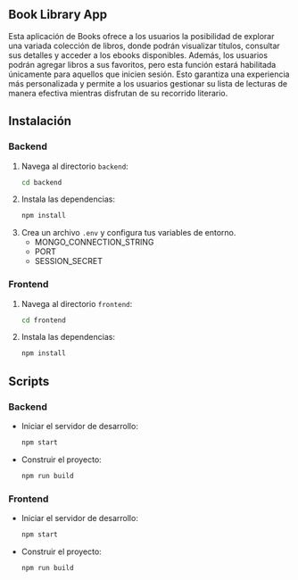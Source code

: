 ## Book Library App
Esta aplicación de Books ofrece a los usuarios la posibilidad de explorar una variada colección de libros, donde podrán visualizar títulos, consultar sus detalles y acceder a los ebooks disponibles. Además, los usuarios podrán agregar libros a sus favoritos, pero esta función estará habilitada únicamente para aquellos que inicien sesión. Esto garantiza una experiencia más personalizada y permite a los usuarios gestionar su lista de lecturas de manera efectiva mientras disfrutan de su recorrido literario.


## Instalación

### Backend

1. Navega al directorio `backend`:
    ```sh
    cd backend
    ```
2. Instala las dependencias:
    ```sh
    npm install
    ```
3. Crea un archivo `.env` y configura tus variables de entorno.
   - MONGO_CONNECTION_STRING
   - PORT
   - SESSION_SECRET

### Frontend

1. Navega al directorio `frontend`:
    ```sh
    cd frontend
    ```
2. Instala las dependencias:
    ```sh
    npm install
    ```

## Scripts

### Backend

- Iniciar el servidor de desarrollo:
    ```sh
    npm start
    ```

- Construir el proyecto:
    ```sh
    npm run build
    ```

### Frontend

- Iniciar el servidor de desarrollo:
    ```sh
    npm start
    ```

- Construir el proyecto:
    ```sh
    npm run build
    ```
